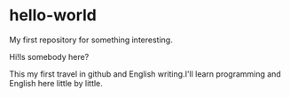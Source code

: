 # hello-world
My first repository for something interesting.

Hi!Is somebody here?

This my first travel in github and English writing.I'll learn programming and English here little by little.
